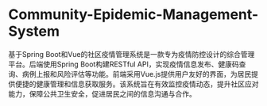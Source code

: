 # Community-Epidemic-Management-System
基于Spring Boot和Vue的社区疫情管理系统是一款专为疫情防控设计的综合管理平台。后端使用Spring Boot构建RESTful API，实现疫情信息发布、健康码查询、病例上报和风险评估等功能。前端采用Vue.js提供用户友好的界面，为居民提供便捷的健康管理和信息获取服务。该系统旨在有效监控疫情动态，提升社区应对能力，保障公共卫生安全，促进居民之间的信息沟通与合作。
